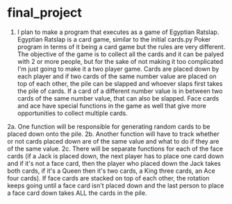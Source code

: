 # final_project
1. I plan to make a program that executes as a game of Egyptian Ratslap. Egyptian Ratslap is a card game, similar to the initial cards.py Poker program  in terms of it being a card game but the rules are very different. The objective of the game is to collect all the cards and it can be palyed with 2 or more people, but for the sake of not making it too complicated I'm just going to make it a two player game. Cards are placed down by each player and if two cards of the same number value are placed on top of each other, the pile can be slapped and whoever slaps first takes the pile of cards. If a card of a different number value is in between two cards of the same number value, that can also be slapped. Face cards and ace have special functions in the game as well that give more opportunities to collect multiple cards.

2a. One function will be responsible for generating random cards to be placed down onto the pile.
2b. Another function will have to track whether or not cards placed down are of the same value and what to do if they are of the same value.
2c. There will be separate functions for each of the face cards (if a Jack is placed down, the next player has to place one card down and if it's not a face       card, then the player who placed down the Jack takes both cards, if it's a Queen then it's two cards, a King three cards, an Ace four cards). If face          cards are stacked on top of each other, the rotation keeps going until a face card isn't placed down and the last person to place a face card down takes       ALL the cards in the pile.
